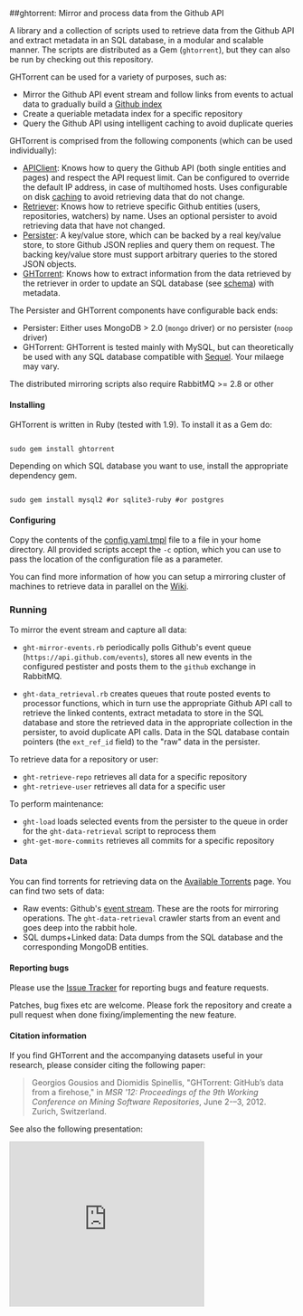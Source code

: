 ##ghtorrent: Mirror and process data from the Github API 

A library and a collection of scripts used to retrieve data from the Github API
and extract metadata in an SQL database, in a modular and scalable manner. The
scripts are distributed as a Gem (`ghtorrent`), but they can also be run by
checking out this repository.

GHTorrent can be used for a variety of purposes, such as:

* Mirror the Github API event stream and follow links from events to actual data
 to gradually build a [Github index](http://ghtorrent.org/dblite/)
* Create a queriable metadata index for a specific repository
* Query the Github API using intelligent caching to avoid duplicate queries

GHTorrent is comprised from the following components (which can be used
individually):

* [APIClient](https://github.com/gousiosg/github-mirror/blob/master/lib/ghtorrent/api_client.rb): Knows how to query the Github API (both single entities and
pages) and respect the API request limit. Can be configured to override the
default IP address, in case of multihomed hosts. Uses configurable on disk [caching](https://github.com/gousiosg/github-mirror/blob/master/lib/ghtorrent/cache.rb) to avoid retrieving data that do not change.
* [Retriever](https://github.com/gousiosg/github-mirror/blob/master/lib/ghtorrent/retriever.rb): Knows how to retrieve specific Github entities (users, repositories, watchers) by name. Uses an optional persister to avoid 
retrieving data that have not changed.
* [Persister](https://github.com/gousiosg/github-mirror/blob/master/lib/ghtorrent/persister.rb): A key/value store, which can be backed by a real key/value store,
to store Github JSON replies and query them on request. The backing key/value
store must support arbitrary queries to the stored JSON objects.
* [GHTorrent](https://github.com/gousiosg/github-mirror/blob/master/lib/ghtorrent/ghtorrent.rb): Knows how to extract information from the data retrieved by
the retriever in order to update an SQL database (see [schema](http://ghtorrent.org/relational.html)) with metadata.

The Persister and GHTorrent components have configurable back ends:

* Persister: Either uses MongoDB > 2.0 (`mongo` driver) or no persister (`noop` driver)
* GHTorrent: GHTorrent is tested mainly with MySQL, but can theoretically be
used with any SQL database compatible with [Sequel](http://sequel.rubyforge.org/rdoc/files/doc/opening_databases_rdoc.html). Your milaege may vary.


The distributed mirroring scripts also require RabbitMQ >= 2.8 or other

#### Installing

GHTorrent is written in Ruby (tested with 1.9). To install it as a Gem do:

<code>
sudo gem install ghtorrent 
</code>

Depending on which SQL database you want to use, install the appropriate
dependency gem.

<code>
sudo gem install mysql2 #or sqlite3-ruby #or postgres
</code>

#### Configuring

Copy the contents of the 
[config.yaml.tmpl](https://github.com/gousiosg/github-mirror/blob/master/config.yaml.tmpl)
file to a file in your home directory. All provided scripts accept the `-c`
option, which you can use to pass the location of the configuration file as
a parameter.

You can find more information of how you can setup a mirroring cluster of machines
to retrieve data in parallel on the [Wiki](https://github.com/gousiosg/github-mirror/wiki/Setting-up-a-mirroring-cluster).

### Running

To mirror the event stream and capture all data: 

* `ght-mirror-events.rb` periodically polls Github's event
queue (`https://api.github.com/events`), stores all new events in the
configured pestister and posts them to the `github` exchange in
RabbitMQ.

* `ght-data_retrieval.rb` creates queues that route posted events to processor
functions, which in turn use the appropriate Github API call to retrieve the
linked contents, extract metadata to store in the SQL database and store the
retrieved data in the appropriate collection in the persister, to avoid
duplicate API
calls. Data in the SQL database contain pointers (the `ext_ref_id` field) to the
"raw" data in the persister.

To retrieve data for a repository or user:

* `ght-retrieve-repo` retrieves all data for a specific repository
* `ght-retrieve-user` retrieves all data for a specific user

To perform maintenance:

* `ght-load` loads selected events from the persister to the queue in order for
the `ght-data-retrieval` script to reprocess them
* `ght-get-more-commits` retrieves all commits for a specific repository

#### Data

You can find torrents for retrieving data on the 
[Available Torrents](https://ghtorrent.org/downloads.html) page. You can find two sets of data:

* Raw events: Github's [event stream](https://api.github.com/events). These
are the roots for mirroring operations. The `ght-data-retrieval` crawler starts
from an event and goes deep into the rabbit hole.
* SQL dumps+Linked data: Data dumps from the SQL database and the corresponding
MongoDB entities.

#### Reporting bugs

Please use the [Issue
Tracker](https://github.com/gousiosg/github-mirror/issues) for reporting bugs
and feature requests.

Patches, bug fixes etc are welcome. Please fork the repository and create
a pull request when done fixing/implementing the new feature.

#### Citation information

If you find GHTorrent and the accompanying datasets useful in your research,
please consider citing the following paper:

> Georgios Gousios and Diomidis Spinellis, "GHTorrent: GitHub’s data from a firehose," in _MSR '12: Proceedings of the 9th Working Conference on Mining Software Repositories_, June 2-–3, 2012. Zurich, Switzerland.

See also the following presentation:

<iframe src="http://www.slideshare.net/slideshow/embed_code/13184524?rel=0" width="342" height="291" frameborder="0" marginwidth="0" marginheight="0" scrolling="no" style="border:1px solid #CCC;border-width:1px 1px 0;margin-bottom:5px" allowfullscreen/> 
<div style="margin-bottom:5px"> <strong> <a href="http://www.slideshare.net/gousiosg/ghtorrent-githubs-data-from-a-firehose-13184524" title="GHTorrent: Github&#39;s Data from a Firehose" target="_blank">GHTorrent: Github&#39;s Data from a Firehose</a> </strong> </div>

#### Authors

[Georgios Gousios](http://istlab.dmst.aueb.gr/~george) <gousiosg@gmail.com>

[Diomidis Spinellis](http://www.dmst.aueb.gr/dds) <dds@aueb.gr>

#### License

[2-clause BSD](http://www.opensource.org/licenses/bsd-license.php)

